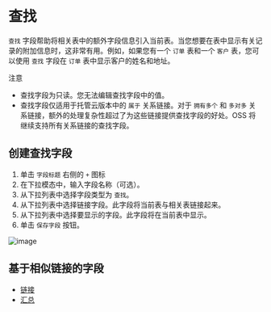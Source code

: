 # 查找

`查找` 字段帮助将相关表中的额外字段信息引入当前表。当您想要在表中显示有关记录的附加信息时，这非常有用。例如，如果您有一个 `订单` 表和一个 `客户` 表，您可以使用 `查找` 字段在 `订单` 表中显示客户的姓名和地址。

注意

- 查找字段为只读。您无法编辑查找字段中的值。
- 查找字段仅适用于托管云版本中的 `属于` 关系链接。对于 `拥有多个` 和 `多对多` 关系链接，额外的处理复杂性超过了为这些链接提供查找字段的好处。OSS 将继续支持所有关系链接的查找字段。

## 创建查找字段

1. 单击 `字段标题` 右侧的 `+` 图标
2. 在下拉模态中，输入字段名称（可选）。
3. 从下拉列表中选择字段类型为 `查找`。
4. 从下拉列表中选择链接字段。此字段将当前表与相关表链接起来。
5. 从下拉列表中选择要显示的字段。此字段将在当前表中显示。
6. 单击 `保存字段` 按钮。

![image](https://docs.nocodb.com/assets/images/lookup-440e68c526f06230bf2783298951a749.png)

## 基于相似链接的字段

- [链接](https://docs.nocodb.com/fields/field-types/links-based/links)
- [汇总](https://docs.nocodb.com/fields/field-types/links-based/rollup)